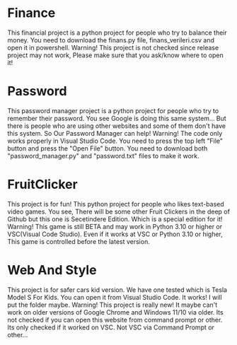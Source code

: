 # Finance
This financial project is a python project for people who try to balance their money. 
You need to download the finans.py file, finans_verileri.csv and open it in powershell.
Warning! 
This project is not checked since release project may not work,
Please make sure that you ask/know where to open it!
# Password
This password manager project is a python project for people who try to remember their password.
You see Google is doing this same system... But there is people who are using other websites and some of them don't have this system.
So Our Password Manager can help!
Warning!
The code only works properly in Visual Studio Code. You need to press the top left "File" button and press the "Open File" button.
You need to download both "password_manager.py" and "password.txt" files to make it work.
# FruitClicker
This project is for fun! This python project for people who likes text-based video games.
You see, There will be some other Fruit Clickers in the deep of Github but this one is Secetindere Edition.
Which is a special edition for it!
Warning!
This game is still BETA and may work in Python 3.10 or higher or VSC(Visual Code Studio).
Even if it works at VSC or Python 3.10 or higher, This game is controlled before the latest version.
# Web And Style
This project is for safer cars kid version. We have one tested which is Tesla Model S For Kids.
You can open it from Visual Studio Code. It works! I will put the folder maybe.
Warning!
This project is really new! It maybe can't work on older versions of Google Chrome and Windows 11/10 via older.
Its not checked if you can open this website from command prompt or other. Its only checked if it worked on VSC. Not VSC via Command Prompt or other...
